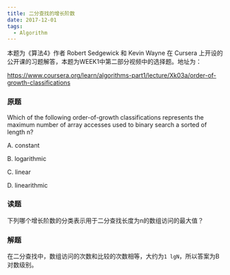 ```yaml
---
title: 二分查找的增长阶数
date: 2017-12-01
tags:
  - Algorithm
---
```


<script type="text/x-mathjax-config">

MathJax.Hub.Config({

tex2jax: {inlineMath: [['$','$'], ['\\(','\\)']]}

});

</script>


<script type="text/javascript" async

src="https://cdn.mathjax.org/mathjax/latest/MathJax.js?config=TeX-MML-AM_CHTML">

</script>


本题为《算法4》作者 Robert Sedgewick 和 Kevin Wayne 在 Cursera 上开设的公开课的习题解答，本题为WEEK1中第二部分视频中的选择题。地址为：

https://www.coursera.org/learn/algorithms-part1/lecture/Xk03a/order-of-growth-classifications


### 原题


Which of the following order-of-growth classifications represents the maximum number of array accesses used to binary search a sorted of length n?

<!--more-->



A. constant


B. logarithmic


C. linear


D. linearithmic


### 读题


下列哪个增长阶数的分类表示用于二分查找长度为n的数组访问的最大值？


### 解题


在二分查找中，数组访问的次数和比较的次数相等，大约为`1 lgN`，所以答案为B 对数级别。
